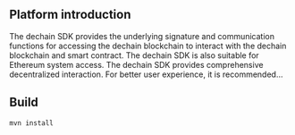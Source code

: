 ## Platform introduction
The dechain SDK provides the underlying signature and communication functions for accessing the dechain blockchain to interact with the dechain blockchain and smart contract. The dechain SDK is also suitable for Ethereum system access. The dechain SDK provides comprehensive decentralized interaction. For better user experience, it is recommended…

## Build
    mvn install

